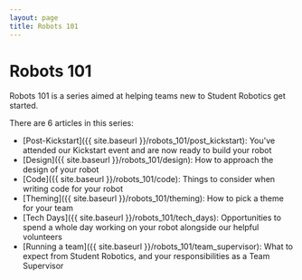 ```yaml
---
layout: page
title: Robots 101
---
```


# Robots 101

Robots 101 is a series aimed at helping teams new to Student Robotics get started.

There are 6 articles in this series:
- [Post-Kickstart]({{ site.baseurl }}/robots_101/post_kickstart): You've attended our Kickstart event and are now ready to build your robot
- [Design]({{ site.baseurl }}/robots_101/design): How to approach the design of your robot
- [Code]({{ site.baseurl }}/robots_101/code): Things to consider when writing code for your robot
- [Theming]({{ site.baseurl }}/robots_101/theming): How to pick a theme for your team
- [Tech Days]({{ site.baseurl }}/robots_101/tech_days): Opportunities to spend a whole day working on your robot alongside our helpful volunteers
- [Running a team]({{ site.baseurl }}/robots_101/team_supervisor): What to expect from Student Robotics, and your responsibilities as a Team Supervisor
